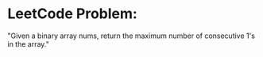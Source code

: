 # LeetCode Problem:

"Given a binary array nums, return the maximum number of consecutive 1's in the array."